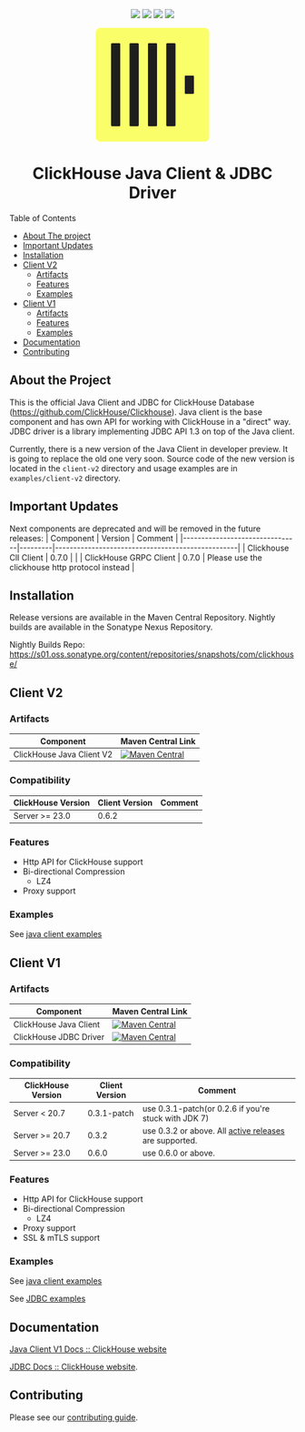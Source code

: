 <div align="center">
<p>
    <a href="https://github.com/ClickHouse/clickhouse-java/releases/latest"><img src="https://img.shields.io/github/v/release/ClickHouse/clickhouse-java?include_prereleases&label=Latest%20Release"/></a>
    <a href="https://s01.oss.sonatype.org/content/repositories/snapshots/com/clickhouse/"><img src="https://img.shields.io/nexus/s/com.clickhouse/clickhouse-java?label=Nightly%20Build&server=https%3A%2F%2Fs01.oss.sonatype.org"/></a>
    <a href="https://github.com/ClickHouse/clickhouse-java/milestone/4"><img src="https://img.shields.io/github/milestones/progress-percent/ClickHouse/clickhouse-java/16"/></a>
    <a href="https://github.com/ClickHouse/clickhouse-java/releases/"><img src="https://img.shields.io/github/downloads/ClickHouse/clickhouse-java/latest/total"/></a>
</p>
<p><img src="https://github.com/ClickHouse/clickhouse-js/blob/a332672bfb70d54dfd27ae1f8f5169a6ffeea780/.static/logo.svg" width="200px" align="center"></p>
<h1>ClickHouse Java Client & JDBC Driver</h1>
</div>

Table of Contents
* [About The project](#about-the-project)
* [Important Updates](#important-updates)
* [Installation](#installation)
* [Client V2](#client-v2)
  * [Artifacts](#artifacts)
  * [Features](#features)
  * [Examples](#examples)
* [Client V1](#client-v1)
  * [Artifacts](#artifacts-1)
  * [Features](#features-1)
  * [Examples](#examples-1)
* [Documentation](#documentation)
* [Contributing](#contributing)

## About the Project

This is the official Java Client and JDBC for ClickHouse Database (https://github.com/ClickHouse/Clickhouse).
Java client is the base component and has own API for working with ClickHouse in a "direct" way. JDBC driver is
a library implementing JDBC API 1.3 on top of the Java client.

Currently, there is a new version of the Java Client in developer preview. It is going to replace the old one very soon.
Source code of the new version is located in the `client-v2` directory and usage examples are in `examples/client-v2` directory.

## Important Updates

Next components are deprecated and will be removed in the future releases:
| Component                      | Version | Comment                                          |
|--------------------------------|---------|--------------------------------------------------|
| Clickhouse ClI Client          | 0.7.0   |                                                  |
| ClickHouse GRPC Client         | 0.7.0   | Please use the clickhouse http protocol instead  |

## Installation

Release versions are available in the Maven Central Repository. Nightly builds are available in the Sonatype Nexus Repository.

Nightly Builds Repo: https://s01.oss.sonatype.org/content/repositories/snapshots/com/clickhouse/

## Client V2

### Artifacts

| Component                 | Maven Central Link |
|---------------------------|--------------------|
| ClickHouse Java Client V2 | [![Maven Central](https://img.shields.io/maven-central/v/com.clickhouse/client-v2)](https://mvnrepository.com/artifact/com.clickhouse/client-v2) |

### Compatibility

| ClickHouse Version | Client Version | Comment                                                                                                                                          |
|--------------------|----------------|--------------------------------------------------------------------------------------------------------------------------------------------------|
| Server >= 23.0     | 0.6.2          |                                                                                                                               |


### Features

- Http API for ClickHouse support
- Bi-directional Compression
  - LZ4
- Proxy support

### Examples

See [java client examples](../../tree/main/examples/client-v2)

## Client V1

### Artifacts

| Component | Maven Central Link |
|-----------|--------------------|
| ClickHouse Java Client | [![Maven Central](https://img.shields.io/maven-central/v/com.clickhouse/clickhouse-client)](https://mvnrepository.com/artifact/com.clickhouse/clickhouse-client) |
| ClickHouse JDBC Driver | [![Maven Central](https://img.shields.io/maven-central/v/com.clickhouse/clickhouse-jdbc)](https://mvnrepository.com/artifact/com.clickhouse/clickhouse-jdbc) |

### Compatibility

| ClickHouse Version | Client Version | Comment                                                                                                                                      |
|--------------------|----------------|----------------------------------------------------------------------------------------------------------------------------------------------|
| Server < 20.7      | 0.3.1-patch    | use 0.3.1-patch(or 0.2.6 if you're stuck with JDK 7)                                                                                         |
| Server >= 20.7     | 0.3.2          | use 0.3.2 or above. All [active releases](https://github.com/ClickHouse/ClickHouse/pulls?q=is%3Aopen+is%3Apr+label%3Arelease) are supported. |
| Server >= 23.0     | 0.6.0          | use 0.6.0 or above.                                                                                                                          |

### Features

- Http API for ClickHouse support
- Bi-directional Compression
  - LZ4
- Proxy support
- SSL & mTLS support


### Examples

See [java client examples](../../tree/main/examples/client)

See [JDBC examples](../../tree/main/examples/jdbc)

## Documentation

[Java Client V1 Docs :: ClickHouse website](https://clickhouse.com/docs/en/integrations/language-clients/java/client)

[JDBC Docs :: ClickHouse website](https://clickhouse.com/docs/en/integrations/language-clients/java/jdbc).


## Contributing

Please see our [contributing guide](./CONTRIBUTING.md).
